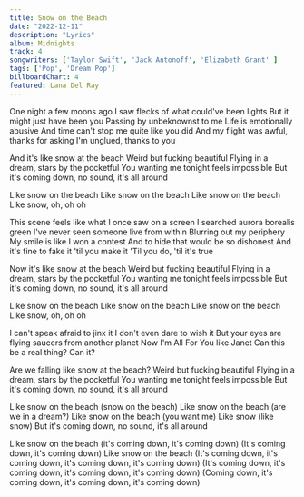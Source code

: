 ```yaml
---
title: Snow on the Beach
date: "2022-12-11"
description: "Lyrics"
album: Midnights
track: 4
songwriters: ['Taylor Swift', 'Jack Antonoff', 'Elizabeth Grant' ]
tags: ['Pop', 'Dream Pop']
billboardChart: 4
featured: Lana Del Ray
---
```

<p className="verse-one">
One night a few moons ago
I saw flecks of what could've been lights
But it might just have been you
Passing by unbeknownst to me
Life is emotionally abusive
And time can't stop me quite like you did
And my flight was awful, thanks for asking
I'm unglued, thanks to you
</p>
<p className="chorus">
And it's like snow at the beach
Weird but fucking beautiful
Flying in a dream, stars by the pocketful
You wanting me tonight feels impossible
But it's coming down, no sound, it's all around
</p>
<p className="post-chorus">
Like snow on the beach
Like snow on the beach
Like snow on the beach
Like snow, oh, oh oh
</p>
<p className="verse-two">
This scene feels like what I once saw on a screen
I searched aurora borealis green
I've never seen someone live from within
Blurring out my periphery
My smile is like I won a contest
And to hide that would be so dishonest
And it's fine to fake it 'til you make it
'Til you do, 'til it's true
</p>
<p className="chorus">
Now it's like snow at the beach
Weird but fucking beautiful
Flying in a dream, stars by the pocketful
You wanting me tonight feels impossible
But it's coming down, no sound, it's all around
</p>
<p className="post-chorus">
Like snow on the beach
Like snow on the beach
Like snow on the beach
Like snow, oh, oh oh
</p>
<p className="bridge">
I can't speak afraid to jinx it
I don't even dare to wish it
But your eyes are flying saucers from another planet
Now I'm All For You like Janet
Can this be a real thing? Can it?
</p>
<p className="chorus">
Are we falling like snow at the beach?
Weird but fucking beautiful
Flying in a dream, stars by the pocketful
You wanting me tonight feels impossible
But it's coming down, no sound, it's all around
</p>
<p className="post-chorus">
Like snow on the beach (snow on the beach)
Like snow on the beach (are we in a dream?)
Like snow on the beach (you want me)
Like snow (like snow)
But it's coming down, no sound, it's all around
</p>
<p className="outro">
Like snow on the beach (it's coming down, it's coming down)
(It's coming down, it's coming down)
Like snow on the beach
(It's coming down, it's coming down, it's coming down, it's coming down)
(It's coming down, it's coming down, it's coming down, it's coming down)
(Coming down, it's coming down, it's coming down, it's coming down)
</p>
